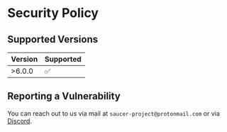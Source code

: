 # Security Policy

## Supported Versions

| Version | Supported          |
| ------- | ------------------ |
| >6.0.0  | :white_check_mark: |

## Reporting a Vulnerability

You can reach out to us via mail at `saucer-project@protonmail.com` or via [Discord](https://discord.gg/ndhmQE4225).  
